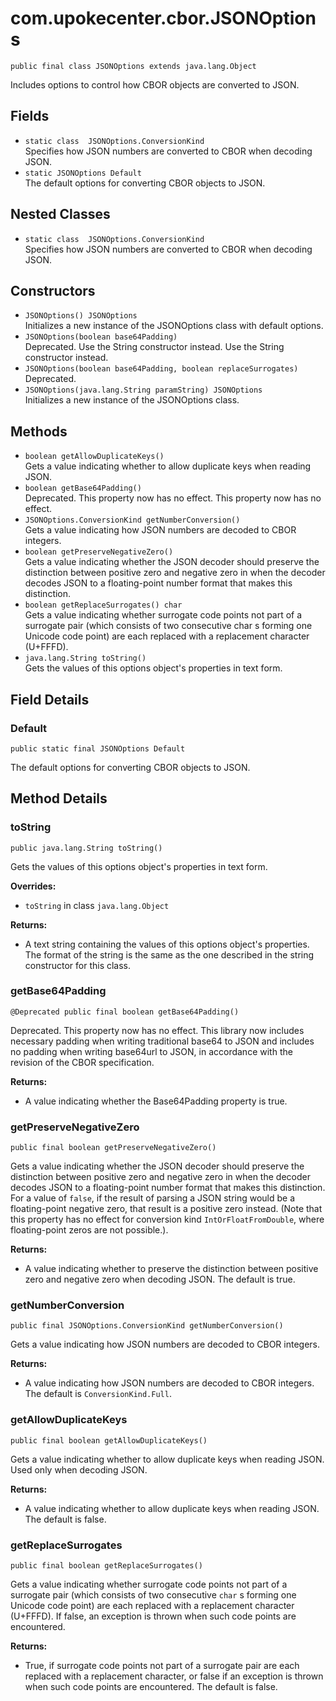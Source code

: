 # com.upokecenter.cbor.JSONOptions

    public final class JSONOptions extends java.lang.Object

Includes options to control how CBOR objects are converted to JSON.

## Fields

* `static class  JSONOptions.ConversionKind`<br>
 Specifies how JSON numbers are converted to CBOR when decoding JSON.
* `static JSONOptions Default`<br>
 The default options for converting CBOR objects to JSON.

## Nested Classes

* `static class  JSONOptions.ConversionKind`<br>
 Specifies how JSON numbers are converted to CBOR when decoding JSON.

## Constructors

* `JSONOptions() JSONOptions`<br>
 Initializes a new instance of the JSONOptions
 class with default options.
* `JSONOptions​(boolean base64Padding)`<br>
 Deprecated.
Use the String constructor instead.
 Use the String constructor instead.
* `JSONOptions​(boolean base64Padding,
           boolean replaceSurrogates)`<br>
 Deprecated.
* `JSONOptions​(java.lang.String paramString) JSONOptions`<br>
 Initializes a new instance of the JSONOptions
 class.

## Methods

* `boolean getAllowDuplicateKeys()`<br>
 Gets a value indicating whether to allow duplicate keys when reading JSON.
* `boolean getBase64Padding()`<br>
 Deprecated.
This property now has no effect.
 This property now has no effect.
* `JSONOptions.ConversionKind getNumberConversion()`<br>
 Gets a value indicating how JSON numbers are decoded to CBOR integers.
* `boolean getPreserveNegativeZero()`<br>
 Gets a value indicating whether the JSON decoder should preserve the
 distinction between positive zero and negative zero in when the
 decoder decodes JSON to a floating-point number format that makes
 this distinction.
* `boolean getReplaceSurrogates() char`<br>
 Gets a value indicating whether surrogate code points not part of a
 surrogate pair (which consists of two consecutive char s
 forming one Unicode code point) are each replaced with a replacement
 character (U+FFFD).
* `java.lang.String toString()`<br>
 Gets the values of this options object's properties in text form.

## Field Details

### Default
    public static final JSONOptions Default
The default options for converting CBOR objects to JSON.
## Method Details

### toString
    public java.lang.String toString()
Gets the values of this options object's properties in text form.

**Overrides:**

* <code>toString</code> in class <code>java.lang.Object</code>

**Returns:**

* A text string containing the values of this options object's
 properties. The format of the string is the same as the one
 described in the string constructor for this class.

### getBase64Padding
    @Deprecated public final boolean getBase64Padding()
Deprecated.
This property now has no effect. This library now includes  necessary
 padding when writing traditional base64 to JSON and includes no
 padding when writing base64url to JSON, in  accordance with the
 revision of the CBOR specification.

**Returns:**

* A value indicating whether the Base64Padding property is true.

### getPreserveNegativeZero
    public final boolean getPreserveNegativeZero()
Gets a value indicating whether the JSON decoder should preserve the
 distinction between positive zero and negative zero in when the
 decoder decodes JSON to a floating-point number format that makes
 this distinction. For a value of <code>false</code>, if the result of
 parsing a JSON string would be a floating-point negative zero, that
 result is a positive zero instead. (Note that this property has no
 effect for conversion kind <code>IntOrFloatFromDouble</code>, where
 floating-point zeros are not possible.).

**Returns:**

* A value indicating whether to preserve the distinction between
 positive zero and negative zero when decoding JSON. The default is
 true.

### getNumberConversion
    public final JSONOptions.ConversionKind getNumberConversion()
Gets a value indicating how JSON numbers are decoded to CBOR integers.

**Returns:**

* A value indicating how JSON numbers are decoded to CBOR integers.
 The default is <code>ConversionKind.Full</code>.

### getAllowDuplicateKeys
    public final boolean getAllowDuplicateKeys()
Gets a value indicating whether to allow duplicate keys when reading JSON.
 Used only when decoding JSON.

**Returns:**

* A value indicating whether to allow duplicate keys when reading
 JSON. The default is false.

### getReplaceSurrogates
    public final boolean getReplaceSurrogates()
Gets a value indicating whether surrogate code points not part of a
 surrogate pair (which consists of two consecutive <code>char</code> s
 forming one Unicode code point) are each replaced with a replacement
 character (U+FFFD). If false, an exception is thrown when such code
 points are encountered.

**Returns:**

* True, if surrogate code points not part of a surrogate pair are each
 replaced with a replacement character, or false if an exception is
 thrown when such code points are encountered. The default is false.
